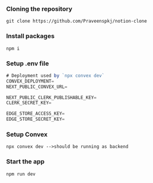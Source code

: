 

### Cloning the repository

```shell
git clone https://github.com/Praveenspkj/notion-clone
```

### Install packages

```shell
npm i
```

### Setup .env file


```js
# Deployment used by `npx convex dev`
CONVEX_DEPLOYMENT=
NEXT_PUBLIC_CONVEX_URL=

NEXT_PUBLIC_CLERK_PUBLISHABLE_KEY=
CLERK_SECRET_KEY=

EDGE_STORE_ACCESS_KEY=
EDGE_STORE_SECRET_KEY=
```

### Setup Convex

```shell
npx convex dev -->should be running as backend

```

### Start the app

```shell
npm run dev
```
